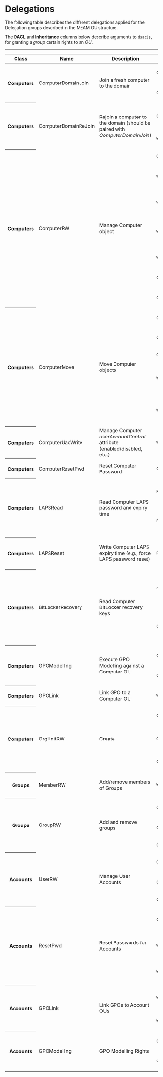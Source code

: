 # Delegations

The following table describes the different delegations applied for the Delegation groups described in the MEAM OU structure.

The __DACL__ and __Inheritance__ columns below describe arguments to `dsacls`, for granting a *group* certain rights to an *OU*.

---

<table>
<thead>
    <th scope="col">Class</th>
    <th scope="col">Name</th>
    <th scope="col">Description</th>
    <th scope="col">DACL</th>
    <th scope="col">Inheritance</th>
    <th scope="col">DACL Description</th>
</thead>

<tbody>
<!-- Computers -->

<!-- ComputerDomainJoin -->
<tr>
    <th scope="row" rowspan="2">Computers</th>
    <td rowspan="2">ComputerDomainJoin</td>
    <td rowspan="2">
    Join a fresh computer to the domain
    </td>
    <td><pre>CCDC;computer;organizationalUnit</pre></td>
    <td><pre>/I:S</pre></td>
    <td>Create and delete child computer objects in descendant OUs</td>
</tr>
<tr>
    <td><pre>CCDC;computer</pre></td>
    <td><pre>[None]</pre></td>
    <td>Create and delete child computer objects in the current OU</td>
</tr>

<!-- ComputerDomainReJoin -->
<tr>
    <th scope="row" rowspan="2">Computers</th>
    <td rowspan="2">ComputerDomainReJoin</td>
    <td rowspan="2">
    Rejoin a computer to the domain (should be paired with <i>ComputerDomainJoin</i>)
    </td>
    <td><pre>CA;Reset Password;computer</pre></td>
    <td><pre>/I:S</pre></td>
    <td>Reset machine account password on child computer objects in descendant OUs</td>
</tr>
<tr>
    <td><pre>WP;account restrictions;computer</pre></td>
    <td><pre>/I:S</pre></td>
    <td>Write UAC on child computer objects in descendant OUs</td>
</tr>

<!-- ComputerRW -->
<tr>
    <th scope="row" rowspan="7">Computers</th>
    <td rowspan="7">ComputerRW</td>
    <td rowspan="7">
    Manage Computer object
    </td>
    <td><pre>GRSDDT;;computer</pre></td>
    <td><pre>/I:S</pre></td>
    <td>Generic read, delete, delete subtree</td>
</tr>
<tr>
    <td><pre>WP;name;computer</pre></td>
    <td><pre>/I:S</pre></td>
    <td>Write 'name' on child computer objects in descendant OUs (allow move)</td>
</tr>
<tr>
    <td><pre>WP;cn;computer</pre></td>
    <td><pre>/I:S</pre></td>
    <td>Write 'cn' on child computer objects in descendant OUs (allow move)</td>
</tr>
<tr>
    <td><pre>WP;samAccountName;computer</pre></td>
    <td><pre>/I:S</pre></td>
    <td>Write 'samAccountName' on child computer objects in descendant OUs (allow rename)</td>
</tr>
<tr>
    <td><pre>WP;description;computer</pre></td>
    <td><pre>/I:S</pre></td>
    <td>Write 'description' on child computer objects in descendant OUs</td>
</tr>
<tr>
    <td><pre>CCDC;computer;organizationalUnit</pre></td>
    <td><pre>/I:S</pre></td>
    <td>Create and delete child computer objects in descendant OUs</td>
</tr>
<tr>
    <td><pre>CCDC;computer</pre></td>
    <td><pre></pre></td>
    <td>Create and delete child computer objects in the current OU</td>
</tr>

<!-- ComputerMove -->
<tr>
    <th scope="row" rowspan="5">Computers</th>
    <td rowspan="5">ComputerMove</td>
    <td rowspan="5">
    Move Computer objects
    </td>
    <td><pre>CCDC;computer;organizationalUnit</pre></td>
    <td><pre>/I:S</pre></td>
    <td>Create and delete child computer objects in descendant OUs</td>
</tr>
<tr>
    <td><pre>CCDC;computer</pre></td>
    <td><pre></pre></td>
    <td>Create and delete child computer objects in the current OU</td>
</tr>
<tr>
    <td><pre>GRSDDT;;computer</pre></td>
    <td><pre>/I:S</pre></td>
    <td>Generic read, delete, delete subtree</td>
</tr>
<tr>
    <td><pre>WP;name;computer</pre></td>
    <td><pre>/I:S</pre></td>
    <td>Write 'name' on child computer objects in descendant OUs (required for moving objects)</td>
</tr>
<tr>
    <td><pre>WP;cn;computer</pre></td>
    <td><pre>/I:S</pre></td>
    <td>Write 'cn' on child computer objects in descendant OUs (required for moving objects)</td>
</tr>

<!-- ComputerUacWrite -->
<tr>
    <th scope="row" rowspan="1">Computers</th>
    <td rowspan="1">ComputerUacWrite</td>
    <td rowspan="1">
    Manage Computer <i>userAccountControl</i> attribute (enabled/disabled, etc.)
    </td>
    <td><pre>WP;userAccountControl;computer</pre></td>
    <td><pre>/I:S</pre></td>
    <td>Write 'userAccountControl' on child computer objects in descendant OUs</td>
</tr>

<!-- ComputerResetPwd -->
<tr>
    <th scope="row" rowspan="1">Computers</th>
    <td rowspan="1">ComputerResetPwd</td>
    <td rowspan="1">
    Reset Computer Password
    </td>
    <td><pre>CA;Reset Password;computer</pre></td>
    <td><pre>/I:S</pre></td>
    <td>Reset password child computer objects in descendant OUs</td>
</tr>

<!-- LAPSRead -->
<tr>
    <th scope="row" rowspan="2">Computers</th>
    <td rowspan="2">LAPSRead</td>
    <td rowspan="2">
    Read Computer LAPS password and expiry time
    </td>
    <td><pre>RPCA;ms-Mcs-AdmPwd;computer</pre></td>
    <td><pre>/I:S</pre></td>
    <td>Read 'ms-Mcs-AdmPwd' on child computer objects in descendant OUs</td>
</tr>
<tr>
    <td><pre>RP;ms-Mcs-AdmPwdExpirationTime;computer</pre></td>
    <td><pre>/I:S</pre></td>
    <td>Read 'ms-Mcs-AdmPwdExpirationTime' on child computer objects in descendant OUs</td>
</tr>

<!-- LAPSReset -->
<tr>
    <th scope="row" rowspan="1">Computers</th>
    <td rowspan="1">LAPSReset</td>
    <td rowspan="1">
    Write Computer LAPS expiry time (e.g., force LAPS password reset)
    </td>
    <td><pre>RPWP;ms-Mcs-AdmPwdExpirationTime;computer</pre></td>
    <td><pre>/I:S</pre></td>
    <td>Write 'ms-Mcs-AdmPwdExpirationTime' on child computer objects in descendant OUs</td>
</tr>

<!-- BitlockerRecovery -->
<tr>
    <th scope="row" rowspan="2">Computers</th>
    <td rowspan="2">BitLockerRecovery</td>
    <td rowspan="2">
    Read Computer BitLocker recovery keys
    </td>
    <td><pre>CAGR;;msFVE-RecoveryInformation</pre></td>
    <td><pre>/I:S</pre></td>
    <td>Read 'msFVE-RecoveryInformation' on child computer objects in descendant OUs (FVE recovery password)</td>
</tr>
<tr>
    <td><pre>CARP;msTPM-OwnerInformation;computer</pre></td>
    <td><pre>/I:S</pre></td>
    <td>Read 'msTPM-OwnerInformation' on child computer objects in descendant OUs (TPM owner information)</td>
</tr>

<!-- GPOModelling -->
<tr>
    <th scope="row" rowspan="2">Computers</th>
    <td rowspan="2">GPOModelling</td>
    <td rowspan="2">
    Execute GPO Modelling against a Computer OU
    </td>
    <td><pre>CA;Generate resultant set of policy (planning)</pre></td>
    <td><pre>/I:T</pre></td>
    <td>Execute GPO Modelling (planning) on this object (OU) and below</td>
</tr>
<tr>
    <td><pre>CA;Generate resultant set of policy (logging)</pre></td>
    <td><pre>/I:T</pre></td>
    <td>Execute GPO Modelling (logging) on this object (OU) and below</td>
</tr>

<!-- GPOLink -->
<tr>
    <th scope="row" rowspan="1">Computers</th>
    <td rowspan="1">GPOLink</td>
    <td rowspan="1">
    Link GPO to a Computer OU
    </td>
    <td><pre>WPRP;gpLink</pre></td>
    <td><pre>/I:T</pre></td>
    <td>Read/write to the 'gpLink' attribute on this (and descendant) OUs</td>
</tr>

<!-- OrgUnitRW -->
<tr>
    <th scope="row" rowspan="3">Computers</th>
    <td rowspan="3">OrgUnitRW</td>
    <td rowspan="3">
    Create 
    </td>
    <td><pre>CCDC;organizationalUnit;organizationalUnit</pre></td>
    <td><pre>/I:S</pre></td>
    <td>Create/delete child 'organizationalUnit' objects (one level deep)</td>
</tr>
<tr>
    <td><pre>GRGW;;organizationalUnit</pre></td>
    <td><pre>/I:S</pre></td>
    <td>Read/write on descendant 'organizationalUnit' objects</td>
</tr>
<tr>
    <td><pre>CCDC;organizationalUnit</pre></td>
    <td><pre></pre></td>
    <td>Create/delete child 'organizationalUnit' objects</td>
</tr>

<!-- MemberRW -->
<tr>
    <th scope="row" rowspan="1">Groups</th>
    <td rowspan="1">MemberRW</td>
    <td rowspan="1">
    Add/remove members of Groups
    </td>
    <td><pre>WPRP;member;group</pre></td>
    <td><pre>/I:S</pre></td>
    <td>Read/write 'member' attribute of child group objects in descendant OUs</td>
</tr>


<!-- GroupRW -->
<tr>
    <th scope="row" rowspan="3">Groups</th>
    <td rowspan="3">GroupRW</td>
    <td rowspan="3">
    Add and remove groups
    </td>
    <td><pre>GA;;group</pre></td>
    <td><pre>/I:S</pre></td>
    <td>GenericAll rights to child group objects in descendant OUs</td>
</tr>
<tr>
    <td><pre>CCDC;group;organizationalUnit</pre></td>
    <td><pre>/I:S</pre></td>
    <td>Create/delete child 'group' objects (one level deep)</td>
</tr>
<tr>
    <td><pre>CCDC;group;</pre></td>
    <td><pre></pre></td>
    <td>Create/delete child 'group' objects </td>
</tr>

<!-- Users -->

<!-- UserRW -->
<tr>
    <th scope="row" rowspan="3">Accounts</th>
    <td rowspan="3">UserRW</td>
    <td rowspan="3">
    Manage User Accounts
    </td>
    <td><pre>GA;;user</pre></td>
    <td><pre>/I:S</pre></td>
    <td>GenericAll on 'user' objects in descendant OUs</td>
</tr>
<tr>
    <td><pre>CCDC;user;organizationalUnit</pre></td>
    <td><pre>/I:S</pre></td>
    <td>Create/delete 'user' objects in descendant OUs</td>
</tr>
<tr>
    <td><pre>CCDC;user;</pre></td>
    <td><pre></pre></td>
    <td>Create/delete 'user' objects</td>
</tr>


<!-- ResetPwd -->
<tr>
    <th scope="row" rowspan="3">Accounts</th>
    <td rowspan="3">ResetPwd</td>
    <td rowspan="3">
    Reset Passwords for Accounts
    </td>
    <td><pre>CA;Reset Password;user</pre></td>
    <td><pre>/I:S</pre></td>
    <td>Reset user account password on child computer objects in descendant OUs</td>
</tr>
<tr>
    <td><pre>WPRP;pwdLastSet;user</pre></td>
    <td><pre>/I:S</pre></td>
    <td>Read/write 'pwdLastSet' attribute on user objects in descendant OUs</td>
</tr>
<tr>
    <td><pre>WPRP;lockoutTime;user</pre></td>
    <td><pre>/I:S</pre></td>
    <td>Read/write 'lockoutTime' attribute on user objects in descendant OUs</td>
</tr>


<!-- GPOLink -->
<tr>
    <th scope="row" rowspan="2">Accounts</th>
    <td rowspan="2">GPOLink</td>
    <td rowspan="2">
    Link GPOs to Account OUs
    </td>
    <td><pre>WPRP;gpLink;</pre></td>
    <td><pre>/I:P</pre></td>
    <td>Read/write to the 'gpLink' attribute on this OUs (this object and one level below only)</td>
</tr>
<tr>
    <td><pre>WPRP;gpLink;organizationalUnit</pre></td>
    <td><pre>/I:S</pre></td>
    <td>Read/write to the 'gpLink' attribute on descendant OUs</td>
</tr>

<!-- GPOModelling -->
<tr>
    <th scope="row" rowspan="2">Accounts</th>
    <td rowspan="2">GPOModelling</td>
    <td rowspan="2">
    GPO Modelling Rights
    </td>
    <td><pre>CA;Generate resultant set of policy (planning)</pre></td>
    <td><pre>/I:T</pre></td>
    <td>Execute GPO Modelling (planning) on this object (OU) and below</td>
</tr>
<tr>
    <td><pre>CA;Generate resultant set of policy (logging)</pre></td>
    <td><pre>/I:T</pre></td>
    <td>Execute GPO Modelling (logging) on this object (OU) and below</td>
</tr>

</tbody>
</table>